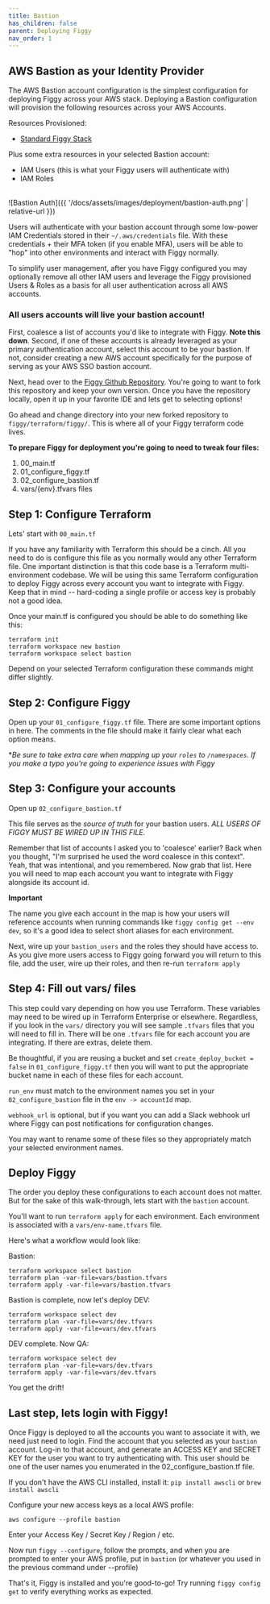 ```yaml
---
title: Bastion
has_children: false
parent: Deploying Figgy
nav_order: 1
---
```


## AWS Bastion as your Identity Provider

The AWS Bastion account configuration is the simplest configuration for deploying Figgy across your AWS stack. Deploying
a Bastion configuration will provision the following resources across your AWS Accounts.

Resources Provisioned:
- [Standard Figgy Stack](/docs/getting-started/figgy-footprint.html)

Plus some extra resources in your selected Bastion account:
- IAM Users (this is what your Figgy users will authenticate with)
- IAM Roles

<br/>![Bastion Auth]({{ '/docs/assets/images/deployment/bastion-auth.png' | relative-url }})<br/>


Users will authenticate with your bastion account through some low-power IAM Credentials stored in their `~/.aws/credentials` file.
With these credentials + their MFA token (if you enable MFA), users will be able to "hop" into other environments and
interact with Figgy normally.

To simplify user management, after you have Figgy configured you may optionally remove all other IAM users and 
leverage the Figgy provisioned Users & Roles as a basis for all user authentication across all AWS accounts.

### All users accounts will live your bastion account!
First, coalesce a list of accounts you'd like to integrate with Figgy. **Note this down**. Second, if one of these accounts is
already leveraged as your primary authentication account, select this account to be your bastion. If not, consider 
creating a new AWS account specifically for the purpose of serving as your AWS SSO bastion account. 

Next, head over to the <a href="https://github.com/mancej/figgy/tree/master" target="_blank">Figgy Github Repository</a>. 
You're going to want to fork this repository and keep your own version. Once you have the repository locally, open
it up in your favorite IDE and lets get to selecting options!

Go ahead and change directory into your new forked repository to  `figgy/terraform/figgy/`. This is where all of your Figgy terraform
code lives.

**To prepare Figgy for deployment you're going to need to tweak four files:**

1. 00_main.tf
1. 01_configure_figgy.tf
1. 02_configure_bastion.tf
1. vars/{env}.tfvars files


## Step 1: Configure Terraform
Lets' start with `00_main.tf`

If you have any familiarity with Terraform this should be a cinch. All you need to do is configure this file 
as you normally would any other Terraform file. One important distinction is that this code base is a Terraform 
multi-environment codebase. We will be using this same Terraform configuration to deploy Figgy across
every account you want to integrate with Figgy. Keep that in mind -- hard-coding a single profile or access key is
probably not a good idea.

Once your main.tf is configured you should be able to do something like this:
```
terraform init
terraform workspace new bastion
terraform workspace select bastion
``` 
Depend on your selected Terraform configuration these commands might differ slightly.

## Step 2: Configure Figgy
Open up your `01_configure_figgy.tf` file. There are some important options in here. The comments in the file
should make it fairly clear what each option means.

**Be sure to take extra care when mapping up your `roles` to `/namespaces`. If you make a typo you're going to experience
issues with Figgy*


## Step 3: Configure your accounts
Open up `02_configure_bastion.tf`

This file serves as the _source of truth_ for your bastion users. *ALL USERS OF FIGGY MUST BE WIRED UP IN THIS FILE.*

Remember that list of accounts I asked you to 'coalesce' earlier? Back when you thought, 
"I'm surprised he used the word coalesce in this context". Yeah, that was intentional, and you remembered. Now grab that list.
Here you will need to map each account you want to integrate with Figgy alongside its account id.

**Important**

The name you give each account in the map is how your users will reference accounts when running commands like 
`figgy config get --env dev`, so it's a good idea to select short aliases for each environment. 

Next, wire up your `bastion_users` and the roles they should have access to. As you give more users access to Figgy going forward 
you will return to this file, add the user, wire up their roles, and then re-run `terraform apply`

## Step 4: Fill out vars/ files
This step could vary depending on how you use Terraform. These variables may need to be wired up in Terraform Enterprise or elsewhere.
Regardless, if you look in the `vars/` directory you will see sample `.tfvars` files that you will need to fill in. There
will be one `.tfvars` file for each account you are integrating. If there are extras, delete them.

Be thoughtful, if you are reusing a bucket and set `create_deploy_bucket = false` in `01_configure_figgy.tf` then you will
want to put the appropriate bucket name in each of these files for each account.

`run_env` must match to the environment names you set in your `02_configure_bastion` file in the `env -> accountId` map.

`webhook_url` is optional, but if you want you can add a Slack webhook url where Figgy can post notifications for configuration changes.

You may want to rename some of these files so they appropriately match your selected environment names.

## Deploy Figgy
The order you deploy these configurations to each account does not matter. But for the sake of this walk-through, lets start
with the `bastion` account.

You'll want to run `terraform apply` for each environment. Each environment is associated with a `vars/env-name.tfvars` file. 

Here's what a workflow would look like:

Bastion:
```
terraform workspace select bastion
terraform plan -var-file=vars/bastion.tfvars
terraform apply -var-file=vars/bastion.tfvars
```

Bastion is complete, now let's deploy DEV:

```
terraform workspace select dev
terraform plan -var-file=vars/dev.tfvars
terraform apply -var-file=vars/dev.tfvars
```

DEV complete. Now QA:

```
terraform workspace select dev
terraform plan -var-file=vars/dev.tfvars
terraform apply -var-file=vars/dev.tfvars
```

You get the drift!

## Last step, lets login with Figgy!

Once Figgy is deployed to all the accounts you want to associate it with, we need just need to login. Find the account
that you selected as your `bastion` account. Log-in to that account, and generate an ACCESS KEY and SECRET KEY for
the user you want to try authenticating with. This user should be one of the user names you enumerated in the 
02_configure_bastion.tf file.

If you don't have the AWS CLI installed, install it: `pip install awscli` or `brew install awscli`

Configure your new access keys as a local AWS profile:

    aws configure --profile bastion
    
Enter your Access Key / Secret Key / Region / etc.

Now run `figgy --configure`, follow the prompts, and when you are prompted to enter your AWS profile, put in `bastion`
(or whatever you used in the previous command under --profile)

That's it, Figgy is installed and you're good-to-go! Try running `figgy config get` to verify everything works as expected.